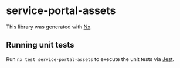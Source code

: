 # service-portal-assets

This library was generated with [Nx](https://nx.dev).

## Running unit tests

Run `nx test service-portal-assets` to execute the unit tests via [Jest](https://jestjs.io).
